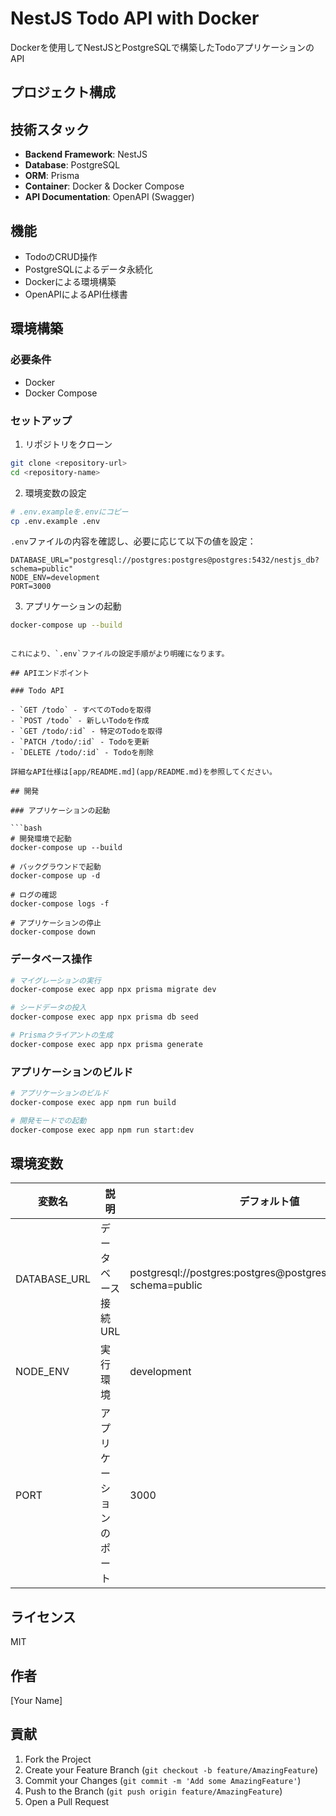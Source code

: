 # NestJS Todo API with Docker

Dockerを使用してNestJSとPostgreSQLで構築したTodoアプリケーションのAPI

## プロジェクト構成

## 技術スタック

- **Backend Framework**: NestJS
- **Database**: PostgreSQL
- **ORM**: Prisma
- **Container**: Docker & Docker Compose
- **API Documentation**: OpenAPI (Swagger)

## 機能

- TodoのCRUD操作
- PostgreSQLによるデータ永続化
- Dockerによる環境構築
- OpenAPIによるAPI仕様書

## 環境構築

### 必要条件

- Docker
- Docker Compose

### セットアップ

1. リポジトリをクローン
```bash
git clone <repository-url>
cd <repository-name>
```

2. 環境変数の設定
```bash
# .env.exampleを.envにコピー
cp .env.example .env
```

`.env`ファイルの内容を確認し、必要に応じて以下の値を設定：
```env
DATABASE_URL="postgresql://postgres:postgres@postgres:5432/nestjs_db?schema=public"
NODE_ENV=development
PORT=3000
```

3. アプリケーションの起動
```bash
docker-compose up --build
```
```

これにより、`.env`ファイルの設定手順がより明確になります。

## APIエンドポイント

### Todo API

- `GET /todo` - すべてのTodoを取得
- `POST /todo` - 新しいTodoを作成
- `GET /todo/:id` - 特定のTodoを取得
- `PATCH /todo/:id` - Todoを更新
- `DELETE /todo/:id` - Todoを削除

詳細なAPI仕様は[app/README.md](app/README.md)を参照してください。

## 開発

### アプリケーションの起動

```bash
# 開発環境で起動
docker-compose up --build

# バックグラウンドで起動
docker-compose up -d

# ログの確認
docker-compose logs -f

# アプリケーションの停止
docker-compose down
```

### データベース操作

```bash
# マイグレーションの実行
docker-compose exec app npx prisma migrate dev

# シードデータの投入
docker-compose exec app npx prisma db seed

# Prismaクライアントの生成
docker-compose exec app npx prisma generate
```

### アプリケーションのビルド

```bash
# アプリケーションのビルド
docker-compose exec app npm run build

# 開発モードでの起動
docker-compose exec app npm run start:dev
```

## 環境変数

| 変数名 | 説明 | デフォルト値 |
|--------|------|--------------|
| DATABASE_URL | データベース接続URL | postgresql://postgres:postgres@postgres:5432/nestjs_db?schema=public |
| NODE_ENV | 実行環境 | development |
| PORT | アプリケーションのポート | 3000 |

## ライセンス

MIT

## 作者

[Your Name]

## 貢献

1. Fork the Project
2. Create your Feature Branch (`git checkout -b feature/AmazingFeature`)
3. Commit your Changes (`git commit -m 'Add some AmazingFeature'`)
4. Push to the Branch (`git push origin feature/AmazingFeature`)
5. Open a Pull Request
